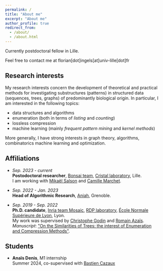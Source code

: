 ```yaml
---
permalink: /
title: "About me"
excerpt: "About me"
author_profile: true
redirect_from: 
  - /about/
  - /about.html
---
```


Currently postdoctoral fellow in Lille. 

Feel free to contact me at florian[dot]ingels[at]univ-lille[dot]fr

## Research interests

My research interests concern the development of theoretical and practical methods for investigating substructures (patterns) in structured data (sequences, trees, graphs) of predominantly biological origin. In particular, I am interested in the following topics:
 - data structures and algorithms
 - enumeration (both in terms of _listing_ and _counting_)
 - lossless compression
 - machine learning (mainly _frequent pattern mining_ and _kernel methods_)

More generally, I have strong interests in graph theory, algorithms, combinatorics machine learning and optimization.

## Affiliations

- *Sep. 2023 - current*<br>
   **Postodoctoral researcher**, [Bonsai team](https://www.cristal.univ-lille.fr/bonsai/), [Cristal laboratory](https://www.cristal.univ-lille.fr/), Lille.<br>
   I am working with [Mikaël Salson](https://mikael-salson.univ-lille.fr/) and [Camille Marchet](https://kamimrcht.github.io/webpage/).

- *Sep. 2022 - Jan. 2023*<br>
  **Head of Algorithmic Research**, [Aniah](https://aniah.fr/), Grenoble.

- *Sep. 2019 - Sep. 2022*<br>
  **Ph.D. candidate**, [Inria team Mosaic](https://team.inria.fr/mosaic/), [RDP laboratory](http://www.ens-lyon.fr/RDP/), [École Normale Supérieure de Lyon](http://www.ens-lyon.fr/), Lyon.<br>
   My work was supervised by [Christophe Godin](https://team.inria.fr/mosaic/welcome/team-members/christophe-godin) and [Romain Azaïs](http://perso.ens-lyon.fr/romain.azais/).<br>
   _Manuscript_: ["On the Similarities of Trees: the interest of Enumeration and Compression Methods"](https://www.theses.fr/2022ENSL0010).

## Students

- **Anaïs Denis**, M1 internship<br>
  Summer 2024, co-supervised with [Bastien Cazaux](https://scholar.google.com/citations?user=pI_i5WYAAAAJ&hl=fr)
